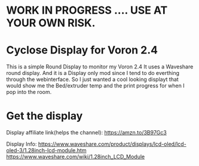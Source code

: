 # WORK IN PROGRESS .... USE AT YOUR OWN RISK.

# Cyclose Display for Voron 2.4

This is a simple Round Display to monitor my Voron 2.4
It uses a Waveshare round display. And it is a Display only mod since I tend to do everthing through the webinterface.  So I just wanted a cool looking displayt that would show me the Bed/extruder temp and the print progress for when I pop into the room.

# Get the display

Display affiliate link(helps the channel): https://amzn.to/3B97Gc3

Display Info: https://www.waveshare.com/product/displays/lcd-oled/lcd-oled-3/1.28inch-lcd-module.htm https://www.waveshare.com/wiki/1.28inch_LCD_Module
